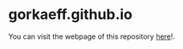 # gorkaeff.github.io

You can visit the webpage of this repository <a href="http://gorkaeff.github.io/">here</a>!.